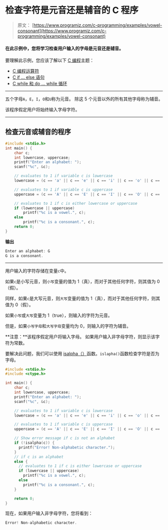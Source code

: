 # 检查字符是元音还是辅音的 C 程序

> 原文： [https://www.programiz.com/c-programming/examples/vowel-consonant](https://www.programiz.com/c-programming/examples/vowel-consonant)

#### 在此示例中，您将学习检查用户输入的字母是元音还是辅音。

要理解此示例，您应该了解以下 [C 编程](/c-programming "C tutorial")主题：

*   [C 编程运算符](/c-programming/c-operators)
*   [C if ... else 语句](/c-programming/c-if-else-statement)
*   [C while 和 do ... while 循环](/c-programming/c-do-while-loops)

* * *

五个字母`A`，`E`，`I`，`O`和`U`称为元音。 除这 5 个元音以外的所有其他字母称为辅音。

该程序假定用户将始终输入字母字符。

* * *

## 检查元音或辅音的程序

```c
#include <stdio.h>
int main() {
    char c;
    int lowercase, uppercase;
    printf("Enter an alphabet: ");
    scanf("%c", &c);

    // evaluates to 1 if variable c is lowercase
    lowercase = (c == 'a' || c == 'e' || c == 'i' || c == 'o' || c == 'u');

    // evaluates to 1 if variable c is uppercase
    uppercase = (c == 'A' || c == 'E' || c == 'I' || c == 'O' || c == 'U');

    // evaluates to 1 if c is either lowercase or uppercase
    if (lowercase || uppercase)
        printf("%c is a vowel.", c);
    else
        printf("%c is a consonant.", c);
    return 0;
} 
```

**输出**

```c
Enter an alphabet: G
G is a consonant. 
```

* * *

用户输入的字符存储在变量`c`中。

如果`c`是小写元音，则`小写`变量的值为 1（真），而对于其他任何字符，则其值为 0（假）。

同样，如果`c`是大写元音，则`大写`变量的值为 1（真），而对于其他任何字符，则其值为 0（假）。

如果`小写`或`大写`变量为 1（true），则输入的字符为元音。

但是，如果`小写字母`和`大写字母`变量均为 0，则输入的字符为辅音。

**注意：**该程序假定用户将输入字母。 如果用户输入非字母字符，则显示该字符为常数。

要解决此问题，我们可以使用 [isalpha（）](/c-programming/library-function/ctype.h/isalpha "C isalpha() Function")函数。`islapha()`函数检查字符是否为字母。

```c
#include <stdio.h>
#include <ctype.h>

int main() {
    char c;
    int lowercase, uppercase;
    printf("Enter an alphabet: ");
    scanf("%c", &c);

    // evaluates to 1 if variable c is lowercase
    lowercase = (c == 'a' || c == 'e' || c == 'i' || c == 'o' || c == 'u');

    // evaluates to 1 if variable c is uppercase
    uppercase = (c == 'A' || c == 'E' || c == 'I' || c == 'O' || c == 'U');

    // Show error message if c is not an alphabet
    if (!isalpha(c)) {
      printf("Error! Non-alphabetic character.");
    }
    // if c is an alphabet
    else {
      // evaluates to 1 if c is either lowercase or uppercase
      if (lowercase || uppercase)
        printf("%c is a vowel.", c);
      else
        printf("%c is a consonant.", c);
    }

    return 0;
}
```

现在，如果用户输入非字母字符，您将看到：

```c
Error! Non-alphabetic character.
```